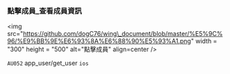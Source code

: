 ### 點擊成員\_查看成員資訊





&lt;img src="https://github.com/dogC76/wing\_document/blob/master/%E5%9C%96/%E9%BB%9E%E6%93%8A%E6%88%90%E5%93%A1.png" width = "300" height = "500" alt="點擊成員" align=center /&gt;  



`AU052` app\_user/get\_user `ios`

